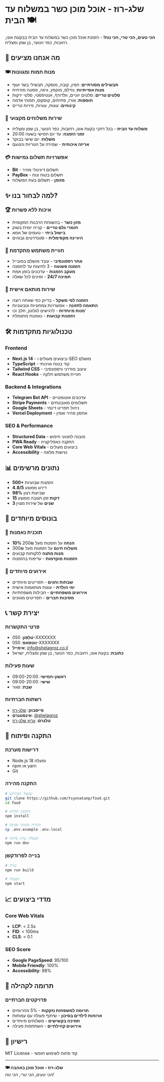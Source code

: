 # שלג-רוז - אוכל מוכן כשר במשלוח עד הבית 🍽️

**הכי טעים, הכי טרי, הכי נוח!** - הזמנת אוכל מוכן כשר במשלוח עד הבית בבקעת אונו, רחובות, כפר הנוער, בן שמן ומצליח.

## 🎯 מה אנחנו מציעים

### 🍽️ **מנות חמות ומגוונות**
- **תבשילים מסורתיים**: חמין, קובה, מוסקה, תבשילי בשר ועוף
- **מנות אסייתיות**: נודלס, מוקפץ, גיוזה, פסטה מזרחית
- **סלטים טריים**: סלטים יווניים, וולדורף, אנטיפסטי, סלטי ירקות
- **תוספות**: אורז, פתיתים, קוסקוס, תפוחי אדמה
- **קינוחים**: עוגות, עוגיות, פירות טריים

### 🚚 **שירות משלוחים מקצועי**
- **משלוח עד הבית** - בכל רחבי בקעת אונו, רחובות, כפר הנוער, בן שמן ומצליח
- **זמני הזמנה**: עד יום חמישי בשעה 20:00
- **משלוח**: יום שישי בבוקר
- **אריזה איכותית** - שמירה על הטריות והטעם

### 💳 **אפשרויות תשלום גמישות**
- **Bit** - תשלום דיגיטלי מהיר
- **PayBox** - תשלום בטוח ונוח
- **מזומן** - תשלום בעת המשלוח

## ✨ למה לבחור בנו?

### 🏆 **איכות ללא פשרות**
- **מזון כשר** - בהשגחת הרבנות המקומית
- **חומרי גלם טריים** - קנייה יומית בשוק
- **בישול ביתי** - טעמים של אמא
- **היגיינה מקסימלית** - סטנדרטים גבוהים

### 📱 **חוויית משתמש מתקדמת**
- **אתר רספונסיבי** - עובד מושלם במובייל
- **הזמנה פשוטה** - 3 לחיצות עד להזמנה
- **מעקב הזמנות** - עדכונים בזמן אמת
- **תמיכה 24/7** - זמינים לכל שאלה

### 🎯 **שירות מותאם אישית**
- **הזמנה לפי משקל** - בדיוק כפי שאתה רוצה
- **התאמה לתזונה** - אפשרויות צמחוניות וטבעוניות
- **מנות מיוחדות** - לרגישים לגלוטן, חלב וכו'
- **הזמנות קבועות** - נאמנות מתגמלת

## 🛠️ טכנולוגיות מתקדמות

### **Frontend**
- **Next.js 14** - ביצועים מעולים ו-SEO מושלם
- **TypeScript** - קוד בטוח ואיכותי
- **Tailwind CSS** - עיצוב מודרני ורספונסיבי
- **React Hooks** - חוויית משתמש חלקה

### **Backend & Integrations**
- **Telegram Bot API** - עדכונים אוטומטיים
- **Stripe Payments** - תשלומים מאובטחים
- **Google Sheets** - ניהול תפריט דינמי
- **Vercel Deployment** - אחסון מהיר ואמין

### **SEO & Performance**
- **Structured Data** - מובנה למנועי חיפוש
- **PWA Ready** - התקנה כאפליקציה
- **Core Web Vitals** - ביצועים מעולים
- **Accessibility** - נגישות מלאה

## 📊 נתונים מרשימים

- **500+** הזמנות שבועיות
- **4.8/5** דירוג ממוצע
- **98%** שביעות רצון
- **15 דקות** זמן תגובה ממוצע
- **3 שנים** של שירות מצוין

## 🎁 בונוסים מיוחדים

### 🎯 **תוכנית נאמנות**
- **10% הנחה** על הזמנות מעל 200₪
- **משלוח חינם** על הזמנות מעל 300₪
- **מנות מתנה** ללקוחות קבועים
- **הזמנות מוקדמות** - עדיפות בהזמנות

### 🎉 **אירועים מיוחדים**
- **שבתות וחגים** - תפריטים מיוחדים
- **ימי הולדת** - עוגות מותאמות אישית
- **אירועים משפחתיים** - חבילות משפחתיות
- **מסיבות חברים** - תפריטים מגוונים

## 📞 יצירת קשר

### **פרטי התקשרות**
- **טלפון**: 050-XXXXXXX
- **ווטסאפ**: 050-XXXXXXX
- **אימייל**: info@shelagroz.co.il
- **כתובת**: בקעת אונו, רחובות, כפר הנוער, בן שמן ומצליח, ישראל

### **שעות פעילות**
- **ראשון-חמישי**: 09:00-20:00
- **שישי**: 09:00-20:00
- **שבת**: סגור

### **רשתות חברתיות**
- **פייסבוק**: [שלג-רוז](https://www.facebook.com/shelagroz)
- **אינסטגרם**: [@shelagroz](https://www.instagram.com/shelagroz)
- **טלגרם**: [ערוץ שלג-רוז](https://t.me/shelagroz)

## 🚀 התקנה ופיתוח

### **דרישות מערכת**
- Node.js 18 ומעלה
- npm או yarn
- Git

### **התקנה מהירה**
```bash
# שכפול הפרויקט
git clone https://github.com/tsyonatanp/food.git
cd food

# התקנת תלויות
npm install

# הגדרת משתני סביבה
cp .env.example .env.local

# הפעלת שרת פיתוח
npm run dev
```

### **בנייה לפרודקשן**
```bash
# בנייה
npm run build

# הפעלה
npm start
```

## 📈 מדדי ביצועים

### **Core Web Vitals**
- **LCP**: < 2.5s
- **FID**: < 100ms  
- **CLS**: < 0.1

### **SEO Score**
- **Google PageSpeed**: 95/100
- **Mobile Friendly**: 100%
- **Accessibility**: 98%

## 🤝 תרומה לקהילה

### **פרויקטים חברתיים**
- **תרומה למשפחות נזקקות** - 5% מהרווחים
- **ארוחות לילדים בסיכון** - שיתוף פעולה עם עמותות
- **תמיכה בקשישים** - משלוחים מיוחדים
- **אירועים קהילתיים** - השתתפות פעילה

## 📄 רישיון

MIT License - קוד פתוח לשימוש חופשי

---

**🍽️ שלג-רוז - אוכל מוכן באהבה**  
*הכי טעים, הכי טרי, הכי נוח!* 